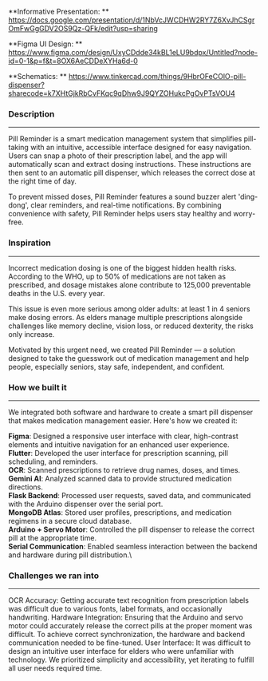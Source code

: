 **Informative Presentation: ** https://docs.google.com/presentation/d/1NbVcJWCDHW2RY7Z6XvJhCSgrOmFwGgGDV2OS9Qz-QFk/edit?usp=sharing

**Figma UI Design: ** https://www.figma.com/design/UxyCDdde34kBL1eLU9bdpx/Untitled?node-id=0-1&p=f&t=8OX6AeCDDeXYHa6d-0

**Schematics: ** https://www.tinkercad.com/things/9HbrOFeCOlO-pill-dispenser?sharecode=k7XHtGjkRbCvFKqc9qDhw9J9QYZOHukcPgOvPTsVOU4

### Description
---
Pill Reminder is a smart medication management system that simplifies pill-taking with an intuitive, accessible interface designed for easy navigation. Users can snap a photo of their prescription label, and the app will automatically scan and extract dosing instructions. These instructions are then sent to an automatic pill dispenser, which releases the correct dose at the right time of day.

To prevent missed doses, Pill Reminder features a sound buzzer alert 'ding-dong', clear reminders, and real-time notifications. By combining convenience with safety, Pill Reminder helps users stay healthy and worry-free.

### Inspiration
---
Incorrect medication dosing is one of the biggest hidden health risks. According to the WHO, up to 50% of medications are not taken as prescribed, and dosage mistakes alone contribute to 125,000 preventable deaths in the U.S. every year.

This issue is even more serious among older adults: at least 1 in 4 seniors make dosing errors. As elders manage multiple prescriptions alongside challenges like memory decline, vision loss, or reduced dexterity, the risks only increase.

Motivated by this urgent need, we created Pill Reminder — a solution designed to take the guesswork out of medication management and help people, especially seniors, stay safe, independent, and confident.

### How we built it
---
We integrated both software and hardware to create a smart pill dispenser that makes medication management easier. Here's how we created it:

**Figma**: Designed a responsive user interface with clear, high-contrast elements and intuitive navigation for an enhanced user experience.\
**Flutter**: Developed the user interface for prescription scanning, pill scheduling, and reminders.\
**OCR**: Scanned prescriptions to retrieve drug names, doses, and times.\
**Gemini AI**: Analyzed scanned data to provide structured medication directions.\
**Flask Backend**: Processed user requests, saved data, and communicated with the Arduino dispenser over the serial port.\
**MongoDB Atlas**: Stored user profiles, prescriptions, and medication regimens in a secure cloud database.\
**Arduino + Servo Motor**: Controlled the pill dispenser to release the correct pill at the appropriate time.\
**Serial Communication**: Enabled seamless interaction between the backend and hardware during pill distribution.\

### Challenges we ran into
---
OCR Accuracy: Getting accurate text recognition from prescription labels was difficult due to various fonts, label formats, and occasionally handwriting.
Hardware Integration: Ensuring that the Arduino and servo motor could accurately release the correct pills at the proper moment was difficult. To achieve correct synchronization, the hardware and backend communication needed to be fine-tuned.
User Interface: It was difficult to design an intuitive user interface for elders who were unfamiliar with technology. We prioritized simplicity and accessibility, yet iterating to fulfill all user needs required time.
